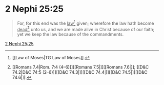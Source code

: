 # 2 Nephi 25:25

> For, for this end was the <u>law</u>[^a] given; wherefore the law hath become <u>dead</u>[^b] unto us, and we are made alive in Christ because of our faith; yet we keep the law because of the commandments.

[2 Nephi 25:25](https://www.churchofjesuschrist.org/study/scriptures/bofm/2-ne/25?lang=eng&id=p25#p25)


[^a]: [[Law of Moses|TG Law of Moses]].  
[^b]: [[Romans 7.4|Rom. 7:4 (4–6)]][[Romans 7.5|]][[Romans 7.6|]]; [[D&C 74.2|D&C 74:5 (2–6)]][[D&C 74.3|]][[D&C 74.4|]][[D&C 74.5|]][[D&C 74.6|]].  
